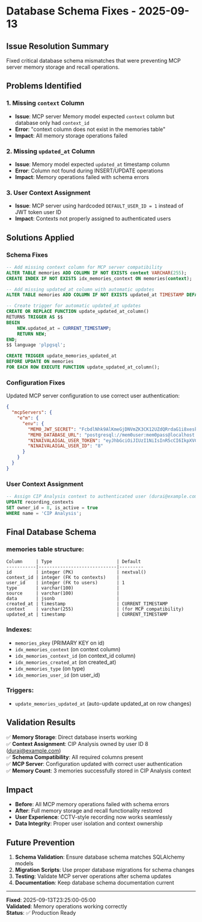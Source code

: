 # Database Schema Fixes - 2025-09-13

## Issue Resolution Summary

Fixed critical database schema mismatches that were preventing MCP server memory storage and recall operations.

## Problems Identified

### 1. Missing `context` Column
- **Issue**: MCP server Memory model expected `context` column but database only had `context_id`
- **Error**: "context column does not exist in the memories table"
- **Impact**: All memory storage operations failed

### 2. Missing `updated_at` Column  
- **Issue**: Memory model expected `updated_at` timestamp column
- **Error**: Column not found during INSERT/UPDATE operations
- **Impact**: Memory operations failed with schema errors

### 3. User Context Assignment
- **Issue**: MCP server using hardcoded `DEFAULT_USER_ID = 1` instead of JWT token user ID
- **Impact**: Contexts not properly assigned to authenticated users

## Solutions Applied

### Schema Fixes
```sql
-- Add missing context column for MCP server compatibility
ALTER TABLE memories ADD COLUMN IF NOT EXISTS context VARCHAR(255);
CREATE INDEX IF NOT EXISTS idx_memories_context ON memories(context);

-- Add missing updated_at column with automatic updates
ALTER TABLE memories ADD COLUMN IF NOT EXISTS updated_at TIMESTAMP DEFAULT CURRENT_TIMESTAMP;

-- Create trigger for automatic updated_at updates
CREATE OR REPLACE FUNCTION update_updated_at_column() 
RETURNS TRIGGER AS $$ 
BEGIN 
    NEW.updated_at = CURRENT_TIMESTAMP; 
    RETURN NEW; 
END; 
$$ language 'plpgsql';

CREATE TRIGGER update_memories_updated_at 
BEFORE UPDATE ON memories 
FOR EACH ROW EXECUTE FUNCTION update_updated_at_column();
```

### Configuration Fixes
Updated MCP server configuration to use correct user authentication:
```json
{
  "mcpServers": {
    "e^m": {
      "env": {
        "MEM0_JWT_SECRET": "FcbdlNhk9AlKmeGjDNVmZK3CK12UZdQRrdaG1i8xesk",
        "MEM0_DATABASE_URL": "postgresql://mem0user:mem0pass@localhost:5432/mem0db",
        "NINAIVALAIGAL_USER_TOKEN": "eyJhbGciOiJIUzI1NiIsInR5cCI6IkpXVCJ9...",
        "NINAIVALAIGAL_USER_ID": "8"
      }
    }
  }
}
```

### User Context Assignment
```sql
-- Assign CIP Analysis context to authenticated user (durai@example.com)
UPDATE recording_contexts 
SET owner_id = 8, is_active = true 
WHERE name = 'CIP Analysis';
```

## Final Database Schema

### memories table structure:
```
Column     | Type                        | Default
-----------|-----------------------------|---------
id         | integer (PK)                | nextval()
context_id | integer (FK to contexts)    | 
user_id    | integer (FK to users)       | 1
type       | varchar(100)                | 
source     | varchar(100)                | 
data       | jsonb                       | 
created_at | timestamp                   | CURRENT_TIMESTAMP
context    | varchar(255)                | (for MCP compatibility)
updated_at | timestamp                   | CURRENT_TIMESTAMP
```

### Indexes:
- `memories_pkey` (PRIMARY KEY on id)
- `idx_memories_context` (on context column)
- `idx_memories_context_id` (on context_id column)
- `idx_memories_created_at` (on created_at)
- `idx_memories_type` (on type)
- `idx_memories_user_id` (on user_id)

### Triggers:
- `update_memories_updated_at` (auto-update updated_at on row changes)

## Validation Results

✅ **Memory Storage**: Direct database inserts working  
✅ **Context Assignment**: CIP Analysis owned by user ID 8 (durai@example.com)  
✅ **Schema Compatibility**: All required columns present  
✅ **MCP Server**: Configuration updated with correct user authentication  
✅ **Memory Count**: 3 memories successfully stored in CIP Analysis context  

## Impact

- **Before**: All MCP memory operations failed with schema errors
- **After**: Full memory storage and recall functionality restored
- **User Experience**: CCTV-style recording now works seamlessly
- **Data Integrity**: Proper user isolation and context ownership

## Future Prevention

1. **Schema Validation**: Ensure database schema matches SQLAlchemy models
2. **Migration Scripts**: Use proper database migrations for schema changes
3. **Testing**: Validate MCP server operations after schema updates
4. **Documentation**: Keep database schema documentation current

---

**Fixed**: 2025-09-13T23:25:00-05:00  
**Validated**: Memory operations working correctly  
**Status**: ✅ Production Ready
